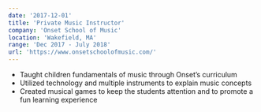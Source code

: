 ```yaml
---
date: '2017-12-01'
title: 'Private Music Instructor'
company: 'Onset School of Music'
location: 'Wakefield, MA'
range: 'Dec 2017 - July 2018'
url: 'https://www.onsetschoolofmusic.com/'
---
```


- Taught children fundamentals of music through Onset’s curriculum
- Utilized technology and multiple instruments to explain music concepts
- Created musical games to keep the students attention and to promote a fun learning experience
